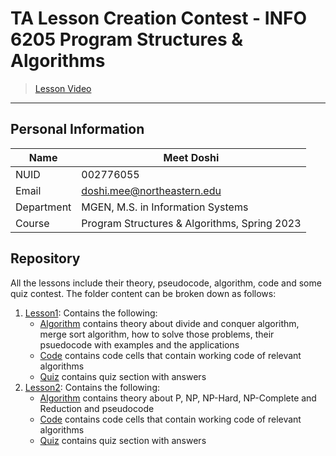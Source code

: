 # TA Lesson Creation Contest - INFO 6205 Program Structures & Algorithms
> [Lesson Video]() <br>

----- 

## Personal Information
| Name          | Meet Doshi                                    |
| ---           | ---                                           |
| NUID          | 002776055                                     |
| Email         | doshi.mee@northeastern.edu                    |
| Department    | MGEN, M.S. in Information Systems             |
| Course        | Program Structures & Algorithms, Spring 2023  |

## Repository
All the lessons include their theory, pseudocode, algorithm, code and some quiz contest.
The folder content can be broken down as follows:

1. [Lesson1](Lesson1_Divide_Conquer): Contains the following:
    - [Algorithm](<Lesson1_Divide_Conquer/Merge Sort Algorithm.ipynb>) contains theory about divide and conquer algorithm, merge sort algorithm, how to solve those problems, their psuedocode with examples and the applications
    - [Code](<Lesson1_Divide_Conquer/Merge Sort Code.ipynb>) contains code cells that contain working code of relevant algorithms
    - [Quiz](<Lesson1_Divide_Conquer/Merge Sort Quiz Questions.docx>) contains quiz section with answers
2. [Lesson2](Lesson2_NP_Completeness): Contains the following:
    - [Algorithm](<Lesson2_NP_Completeness/NP Completeness.ipynb>) contains theory about P, NP, NP-Hard, NP-Complete and Reduction and pseudocode
    - [Code](<Lesson2_NP_Completeness/NP Completeness Code.ipynb>) contains code cells that contain working code of relevant algorithms
    - [Quiz](<Lesson2_NP_Completeness/NP Completeness Quiz Questions.docx>) contains quiz section with answers
